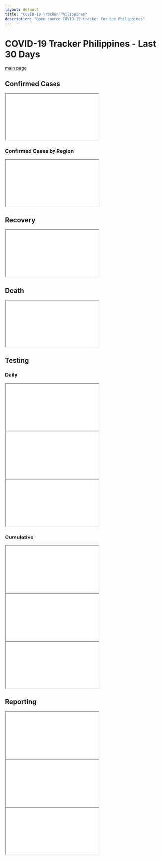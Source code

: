 ```yaml
---
layout: default
title: "COVID-19 Tracker Philippines"
description: "Open source COVID-19 tracker for the Philippines"
---
```


# COVID-19 Tracker Philippines - Last 30 Days

[main page](COVID-19-Tracker-PH.md)

## Confirmed Cases
<iframe src="{{ site.url }}/tracker/charts/DateOnset30daysCaseRepType.html"></iframe>

### Confirmed Cases by Region
<iframe src="{{ site.url }}/tracker/charts/DateOnset30daysRegionRes.html"></iframe>

## Recovery
<iframe src="{{ site.url }}/tracker/charts/DateRecover30daysRegionRes.html"></iframe>

## Death
<iframe src="{{ site.url }}/tracker/charts/DateDied30daysRegionRes.html"></iframe>

## Testing

### Daily

<iframe src="{{ site.url }}/tracker/charts/daily_output_positive_individuals_30days.html"></iframe>

<iframe src="{{ site.url }}/tracker/charts/daily_output_unique_individuals_30days.html"></iframe>

<iframe src="{{ site.url }}/tracker/charts/daily_output_samples_tested_30days.html"></iframe>


### Cumulative
<iframe src="{{ site.url }}/tracker/charts/cumulative_positive_individuals_30days.html"></iframe>

<iframe src="{{ site.url }}/tracker/charts/cumulative_unique_individuals_30days.html"></iframe>

<iframe src="{{ site.url }}/tracker/charts/cumulative_samples_tested_30days.html"></iframe>


## Reporting
<iframe src="{{ site.url }}/tracker/charts/SpecimenToRepConf30days.html"></iframe>

<iframe src="{{ site.url }}/tracker/charts/SpecimenToRelease30days.html"></iframe>

<iframe src="{{ site.url }}/tracker/charts/ReleaseToRepConf30days.html"></iframe>
